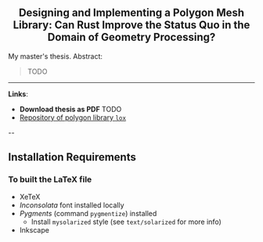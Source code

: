 <h2 align="center">
    Designing and Implementing a Polygon Mesh Library: Can Rust Improve the
    Status Quo in the Domain of Geometry Processing?
</h2>

My master's thesis. Abstract:

> TODO

---

**Links**:
- **Download thesis as PDF** TODO
- [Repository of polygon library `lox`](https://github.com/LukasKalbertodt/lox)


--

## Installation Requirements

### To built the LaTeX file

- XeTeX
- *Inconsolata* font installed locally
- *Pygments* (command `pygmentize`) installed
    - Install `mysolarized` style (see `text/solarized` for more info)
- Inkscape
